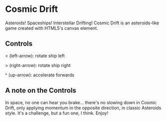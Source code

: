 # Cosmic Drift

Asteroids! Spaceships! Interstellar Drifting! Cosmic Drift is an asteroids-like game created with HTML5's canvas element.

## Controls
\< (left-arrow): rotate ship left

\> (right-arrow): rotate ship right

\^ (up-arrow): accelerate forwards

## A note on the Controls
In space, no one can hear you brake... there's no slowing down in Cosmic Drift, only applying momentum in the opposite direction, in classic Asteroids style. It's a challenge, but a fun one, I think. Enjoy!

